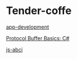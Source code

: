 # Tender-coffe

[app-development](https://tendermint.com/docs/guides/app-development)

[Protocol Buffer Basics: C#](https://developers.google.com/protocol-buffers/docs/csharptutorial)

[js-abci](https://github.com/tendermint/js-abci)
